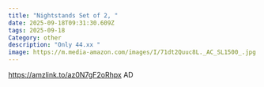 ```yaml
---
title: "Nightstands Set of 2, "
date: 2025-09-18T09:31:30.609Z
tags: 2025-09-18
Category: other
description: "Only 44.xx "
image: https://m.media-amazon.com/images/I/71dt2Quuc8L._AC_SL1500_.jpg
---
```

https://amzlink.to/az0N7gF2oRhpx
AD